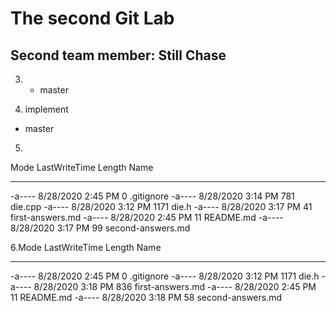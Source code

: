 # The second Git Lab
## Second team member: Still Chase

3. * master 

4.  implement
* master

5. 
Mode                LastWriteTime         Length Name
----                -------------         ------ ----
-a----        8/28/2020   2:45 PM              0 .gitignore
-a----        8/28/2020   3:14 PM            781 die.cpp
-a----        8/28/2020   3:12 PM           1171 die.h
-a----        8/28/2020   3:17 PM             41 first-answers.md
-a----        8/28/2020   2:45 PM             11 README.md
-a----        8/28/2020   3:17 PM             99 second-answers.md

6.Mode                LastWriteTime         Length Name
----                -------------         ------ ----
-a----        8/28/2020   2:45 PM              0 .gitignore
-a----        8/28/2020   3:12 PM           1171 die.h
-a----        8/28/2020   3:18 PM            836 first-answers.md
-a----        8/28/2020   2:45 PM             11 README.md
-a----        8/28/2020   3:18 PM             58 second-answers.md

